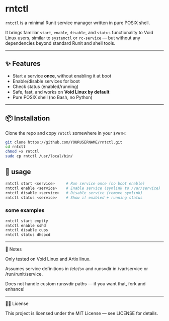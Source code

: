 # rntctl

`rntctl` is a minimal Runit service manager written in pure POSIX shell.

It brings familiar `start`, `enable`, `disable`, and `status` functionality to Void Linux users, similar to `systemctl` or `rc-service` — but without any dependencies beyond standard Runit and shell tools.

---

## ✨ Features

- Start a service **once**, without enabling it at boot
- Enable/disable services for boot
- Check status (enabled/running)
- Safe, fast, and works on **Void Linux by default**
- Pure POSIX shell (no Bash, no Python)

---

## 📦 Installation

Clone the repo and copy `rntctl` somewhere in your `$PATH`:

```sh
git clone https://github.com/YOURUSERNAME/rntctl.git
cd rntctl
chmod +x rntctl
sudo cp rntctl /usr/local/bin/
```
## 💼 usage
```sh
rntctl start <service>     # Run service once (no boot enable)
rntctl enable <service>    # Enable service (symlink to /var/service)
rntctl disable <service>   # Disable service (remove symlink)
rntctl status <service>    # Show if enabled + running status
```
### some examples

```sh
rntctl start emptty
rntctl enable sshd
rntctl disable cups
rntctl status dhcpcd
```
---

📍 Notes

Only tested on Void Linux and Artix linux.

Assumes service definitions in /etc/sv and runsvdir in /var/service or /run/runit/service.

Does not handle custom runsvdir paths — if you want that, fork and enhance!



---

🧑‍💻 License

This project is licensed under the MIT License — see LICENSE for details.
